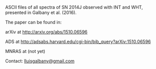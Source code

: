ASCII files of all spectra of SN 2014J observed with INT and WHT, presented in Galbany et al. (2016).

The paper can be found in:

arXiv at http://arxiv.org/abs/1510.06596

ADS at http://adsabs.harvard.edu/cgi-bin/bib_query?arXiv:1510.06596 

MNRAS at (not yet)

Contact: lluisgalbany@gmail.com

